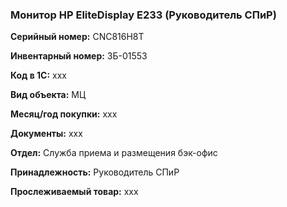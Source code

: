 ### Монитор HP EliteDisplay E233 (Руководитель СПиР)  </br>

**Серийный номер:** CNC816H8T </br>

**Инвентарный номер:** ЗБ-01553 </br>

**Код в 1С:** xxx </br> 

**Вид объекта:** МЦ

**Месяц/год покупки:** xxx </br>

**Документы:** xxx </br>

**Отдел:** Служба приема и размещения бэк-офис  </br>

**Принадлежность:** Руководитель СПиР </br>

**Прослеживаемый товар:** xxx
